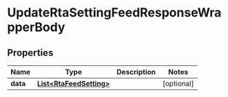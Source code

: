 

# UpdateRtaSettingFeedResponseWrapperBody


## Properties

Name | Type | Description | Notes
------------ | ------------- | ------------- | -------------
**data** | [**List&lt;RtaFeedSetting&gt;**](RtaFeedSetting.md) |  |  [optional]



